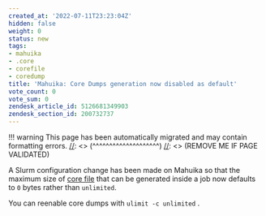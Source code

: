 ```yaml
---
created_at: '2022-07-11T23:23:04Z'
hidden: false
weight: 0
status: new
tags:
- mahuika
- .core
- corefile
- coredump
title: 'Mahuika: Core Dumps generation now disabled as default'
vote_count: 0
vote_sum: 0
zendesk_article_id: 5126681349903
zendesk_section_id: 200732737
---
```




[//]: <> (REMOVE ME IF PAGE VALIDATED)
[//]: <> (vvvvvvvvvvvvvvvvvvvv)
!!! warning
    This page has been automatically migrated and may contain formatting errors.
[//]: <> (^^^^^^^^^^^^^^^^^^^^)
[//]: <> (REMOVE ME IF PAGE VALIDATED)

A Slurm configuration change has been made on Mahuika so that the 
maximum size of [core
file](../../General/FAQs/What_is_a_-core_file.md) that can be generated
inside a job now defaults to `0` bytes rather than `unlimited`. 

You can reenable core dumps with `ulimit -c unlimited` .